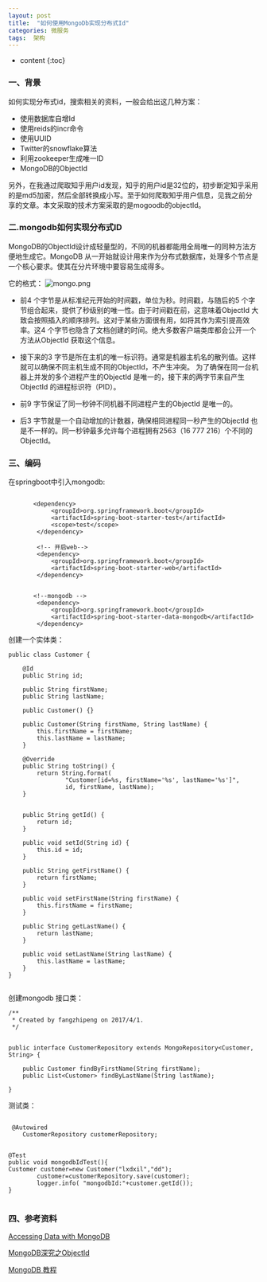 ```yaml
---
layout: post
title:  "如何使用MongoDb实现分布式Id"
categories: 微服务
tags:  架构
---
```


* content
{:toc}


### 一、背景
如何实现分布式id，搜索相关的资料，一般会给出这几种方案：

*   使用数据库自增Id
*   使用reids的incr命令
*   使用UUID
*   Twitter的snowflake算法
*   利用zookeeper生成唯一ID
*   MongoDB的ObjectId


<!--more-->

另外，在我通过爬取知乎用户id发现，知乎的用户id是32位的，初步断定知乎采用的是md5加密，然后全部转换成小写。至于如何爬取知乎用户信息，见我之前分享的文章。本文采取的技术方案采取的是mogoodb的objectId。

### 二.mongodb如何实现分布式ID

MongoDB的ObjectId设计成轻量型的，不同的机器都能用全局唯一的同种方法方便地生成它。MongoDB 从一开始就设计用来作为分布式数据库，处理多个节点是一个核心要求。使其在分片环境中要容易生成得多。

它的格式：
![mongo.png](http://upload-images.jianshu.io/upload_images/2279594-fa59770ee4c176cc.png?imageMogr2/auto-orient/strip%7CimageView2/2/w/600)


* 前4 个字节是从标准纪元开始的时间戳，单位为秒。时间戳，与随后的5 个字节组合起来，提供了秒级别的唯一性。由于时间戳在前，这意味着ObjectId 大致会按照插入的顺序排列。这对于某些方面很有用，如将其作为索引提高效率。这4 个字节也隐含了文档创建的时间。绝大多数客户端类库都会公开一个方法从ObjectId 获取这个信息。 

* 接下来的3 字节是所在主机的唯一标识符。通常是机器主机名的散列值。这样就可以确保不同主机生成不同的ObjectId，不产生冲突。 
为了确保在同一台机器上并发的多个进程产生的ObjectId 是唯一的，接下来的两字节来自产生ObjectId 的进程标识符（PID）。 
* 前9 字节保证了同一秒钟不同机器不同进程产生的ObjectId 是唯一的。
* 后3 字节就是一个自动增加的计数器，确保相同进程同一秒产生的ObjectId 也是不一样的。同一秒钟最多允许每个进程拥有2563（16 777 216）个不同的ObjectId。

### 三、编码

在springboot中引入mongodb:

```

	   <dependency>
			<groupId>org.springframework.boot</groupId>
			<artifactId>spring-boot-starter-test</artifactId>
			<scope>test</scope>
		</dependency>

		<!-- 开启web-->
		<dependency>
			<groupId>org.springframework.boot</groupId>
			<artifactId>spring-boot-starter-web</artifactId>
		</dependency>
		

       <!--mongodb -->
		<dependency>
			<groupId>org.springframework.boot</groupId>
			<artifactId>spring-boot-starter-data-mongodb</artifactId>
		</dependency>

```

创建一个实体类：

```
public class Customer {

    @Id
    public String id;

    public String firstName;
    public String lastName;

    public Customer() {}

    public Customer(String firstName, String lastName) {
        this.firstName = firstName;
        this.lastName = lastName;
    }

    @Override
    public String toString() {
        return String.format(
                "Customer[id=%s, firstName='%s', lastName='%s']",
                id, firstName, lastName);
    }


    public String getId() {
        return id;
    }

    public void setId(String id) {
        this.id = id;
    }

    public String getFirstName() {
        return firstName;
    }

    public void setFirstName(String firstName) {
        this.firstName = firstName;
    }

    public String getLastName() {
        return lastName;
    }

    public void setLastName(String lastName) {
        this.lastName = lastName;
    }
}


```


创建mongodb 接口类：

```
/**
 * Created by fangzhipeng on 2017/4/1.
 */


public interface CustomerRepository extends MongoRepository<Customer, String> {

    public Customer findByFirstName(String firstName);
    public List<Customer> findByLastName(String lastName);

}

```

测试类：

```

 @Autowired
    CustomerRepository customerRepository;


@Test
public void mongodbIdTest(){
Customer customer=new Customer("lxdxil","dd");
        customer=customerRepository.save(customer);
        logger.info( "mongodbId:"+customer.getId());
}
 
```

### 四、参考资料

[Accessing Data with MongoDB](https://spring.io/guides/gs/accessing-data-mongodb/)

[MongoDB深究之ObjectId](http://www.cnblogs.com/xjk15082/archive/2011/09/18/2180792.html)


[MongoDB 教程](http://www.runoob.com/mongodb/mongodb-databases-documents-collections.html)